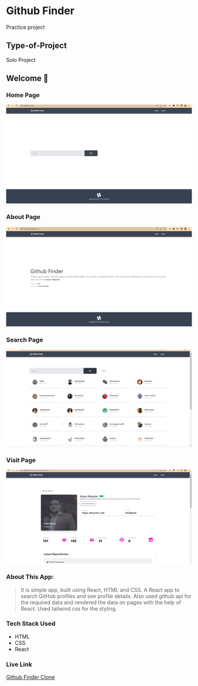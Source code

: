# Github Finder

Practice project

## Type-of-Project

Solo Project

## Welcome :wave:

### Home Page

![Home Page](./readmeImage/home.PNG)

### About Page

![About Page](./readmeImage/about.PNG)

### Search Page

![Search Page](./readmeImage/search.PNG)

### Visit Page

![Visit Page](./readmeImage/visitPage.PNG)

### About This App:

> It is simple app, built using React, HTML and CSS. 
> A React app to search GitHub profiles and see profile details.
> Also used github api for the required data and rendered the data on pages with the help of React.
> Used tailwind css for the styling.

### Tech Stack Used

- HTML
- CSS
- React

### Live Link

[Github Finder Clone](https://github-finder-tau-lyart.vercel.app/)
